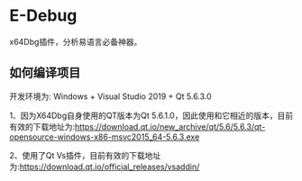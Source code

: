 # E-Debug
x64Dbg插件，分析易语言必备神器。

## 如何编译项目
开发环境为: Windows + Visual Studio 2019 + Qt 5.6.3.0

1、因为X64Dbg自身使用的QT版本为Qt 5.6.1.0，因此使用和它相近的版本，目前有效的下载地址为:https://download.qt.io/new_archive/qt/5.6/5.6.3/qt-opensource-windows-x86-msvc2015_64-5.6.3.exe

2、使用了Qt Vs插件，目前有效的下载地址为:https://download.qt.io/official_releases/vsaddin/
